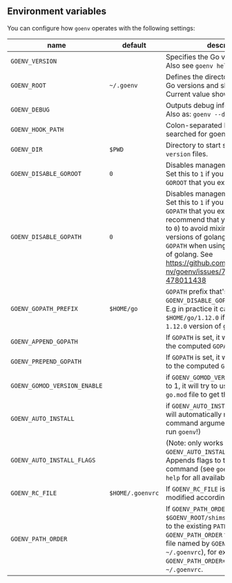 ## Environment variables

You can configure how `goenv` operates with the following settings:

name | default | description
-----|---------|------------
`GOENV_VERSION` | | Specifies the Go version to be used.<br>Also see `goenv help shell`.
`GOENV_ROOT` | `~/.goenv` | Defines the directory under which Go versions and shims reside.<br> Current value shown by `goenv root`.
`GOENV_DEBUG` | | Outputs debug information.<br>Also as: `goenv --debug <subcommand>`
`GOENV_HOOK_PATH` | | Colon-separated list of paths searched for goenv hooks.
`GOENV_DIR` | `$PWD` | Directory to start searching for `.go-version` files.
`GOENV_DISABLE_GOROOT` | `0` | Disables management of `GOROOT`.<br> Set this to `1` if you want to use a `GOROOT` that you export.
`GOENV_DISABLE_GOPATH` | `0` | Disables management of `GOPATH`.<br> Set this to `1`  if you want to use a `GOPATH` that you export. It's recommend that you use this (as set to `0`) to avoid mixing multiple versions of golang packages at `GOPATH` when using different versions of golang. See https://github.com/go-nv/goenv/issues/72#issuecomment-478011438
`GOENV_GOPATH_PREFIX` | `$HOME/go` | `GOPATH` prefix that's exported when `GOENV_DISABLE_GOPATH` is not `1`.<br> E.g in practice it can be `$HOME/go/1.12.0` if you currently use `1.12.0` version of go.
`GOENV_APPEND_GOPATH` | | If `GOPATH` is set, it will be appended to the computed `GOPATH`.
`GOENV_PREPEND_GOPATH` | | If `GOPATH` is set, it will be prepended to the computed `GOPATH`.
`GOENV_GOMOD_VERSION_ENABLE` | | if `GOENV_GOMOD_VERSION_ENABLE` is set to 1, it will try to use the project's `go.mod` file to get the version.
`GOENV_AUTO_INSTALL` | | if `GOENV_AUTO_INSTALL` is set to 1, it will automatically run install if no command arguments specified (just run `goenv`!)
`GOENV_AUTO_INSTALL_FLAGS` | | (Note: only works if `GOENV_AUTO_INSTALL` is set to 1) Appends flags to the auto install command (see `goenv install --help` for all available flags)
`GOENV_RC_FILE` | `$HOME/.goenvrc` | If `GOENV_RC_FILE` is set, it will be modified accordingly.
`GOENV_PATH_ORDER` | | If `GOENV_PATH_ORDER` is set to `front`, `$GOENV_ROOT/shims` will be prepended to the existing `PATH`.Set `GOENV_PATH_ORDER` to a configuration file named by `GOENV_RC_FILE`(e.g. `~/.goenvrc`), for example `GOENV_PATH_ORDER=front` in `~/.goenvrc`.

